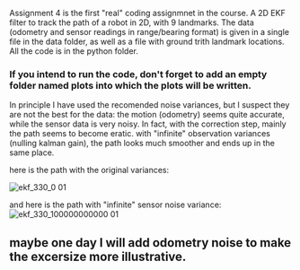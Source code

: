 Assignment 4 is the first "real" coding assignmnet in the course.
A 2D EKF filter to track the path of a robot in 2D, with 9 landmarks.
The data (odometry and sensor readings in range/bearing format) is given in a single file in the data folder, as well as a file with ground trith landmark locations.
All the code is in the python folder.
### If you intend to run the code, don't forget to add an empty folder named plots into which the plots will be written.

In principle I have used the recomended noise variances, but I suspect they are not the best for the data: the motion (odometry) seems quite accurate, while the sensor data is very noisy. In fact, with the correction step, mainly the path seems to become eratic. with "infinite" observation variances (nulling kalman gain), the path looks much smoother and ends up in the same place.


here is the path with the original variances:

![ekf_330_0 01](https://github.com/user-attachments/assets/ff56aac5-0818-49d9-8e71-eb5aa297085f)

and here is the path with "infinite" sensor noise variance: 
![ekf_330_100000000000 01](https://github.com/user-attachments/assets/df393a46-87b1-48fb-acbe-2bdb7ddd1466)



## maybe one day I will add odometry noise to make the excersize more illustrative.

